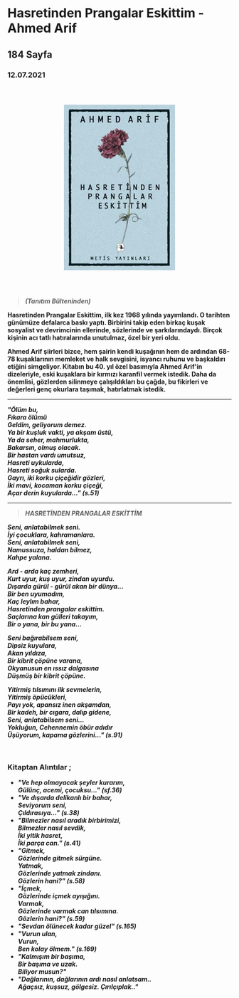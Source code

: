   
# Hasretinden Prangalar Eskittim - Ahmed Arif
## 184 Sayfa
### 12.07.2021
  
<br>

  <p align="center" style="padding: 10px">
    <img alt="Hasretinden-Prangalar-Eskittim-Ahmed-Arif" src="../images/75_Hasretinden_Prangalar_Eskittim.jpg" width="250">
    <br>

<br>
<br>



> ***(Tanıtım Bülteninden)***

**Hasretinden Prangalar Eskittim, ilk kez 1968 yılında yayımlandı. O tarihten günümüze defalarca baskı yaptı. Birbirini takip eden birkaç kuşak sosyalist ve devrimcinin ellerinde, sözlerinde ve şarkılarındaydı. Birçok kişinin acı tatlı hatıralarında unutulmaz, özel bir yeri oldu.** 

**Ahmed Arif şiirleri bizce, hem şairin kendi kuşağının hem de ardından 68-78 kuşaklarının memleket ve halk sevgisini, isyancı ruhunu ve başkaldırı etiğini simgeliyor. Kitabın bu 40. yıl özel basımıyla Ahmed Arif'in dizeleriyle, eski kuşaklara bir kırmızı karanfil vermek istedik. Daha da önemlisi, gözlerden silinmeye çalışıldıkları bu çağda, bu fikirleri ve değerleri genç okurlara taşımak, hatırlatmak istedik.**
_____

***"Ölüm bu, <br>
Fıkara ölümü <br>
Geldim, geliyorum demez. <br>
Ya bir kuşluk vakti, ya akşam üstü, <br>
Ya da seher, mahmurlukta, <br>
Bakarsın, olmuş olacak. <br>
Bir hastan vardı umutsuz, <br>
Hasreti uykularda, <br>
Hasreti soğuk sularda. <br>
Gayrı, iki korku çiçeğidir gözleri, <br>
İki mavi, kocaman korku çiçeği, <br>
Açar derin kuyularda..." (s.51)***

____

> ***HASRETİNDEN PRANGALAR ESKİTTİM***

***Seni, anlatabilmek seni. <br>
İyi çocuklara, kahramanlara. <br>
Seni, anlatabilmek seni, <br>
Namussuza, haldan bilmez, <br>
Kahpe yalana.***

***Ard - arda kaç zemheri, <br>
Kurt uyur, kuş uyur, zindan uyurdu. <br>
Dışarda gürül - gürül akan bir dünya... <br>
Bir ben uyumadım, <br>
Kaç leylım bahar, <br>
Hasretinden prangalar eskittim. <br>
Saçlarına kan gülleri takayım, <br>
Bir o yana, bir bu yana...***

***Seni bağırabilsem seni, <br>
Dipsiz kuyulara, <br>
Akan yıldıza, <br>
Bir kibrit çöpüne varana, <br>
Okyanusun en ıssız dalgasına <br>
Düşmüş bir kibrit çöpüne.***

***Yitirmiş tılsımını ilk sevmelerin, <br>
Yitirmiş öpücükleri, <br>
Payı yok, apansız inen akşamdan, <br>
Bir kadeh, bir cıgara, dalıp gidene, <br>
Seni, anlatabilsem seni... <br>
Yokluğun, Cehennemin öbür adıdır <br>
Üşüyorum, kapama gözlerini..." (s.91)***



<br>

### Kitaptan Alıntılar ;
- ***"Ve hep olmayacak şeyler kurarım, <br> Gülünç, acemi, çocuksu..." (sf.36)***
- ***"Ve dışarda delikanlı bir bahar, <br>
Seviyorum seni, <br>
Çıldırasıya..." (s.38)***
- ***"Bilmezler nasıl aradık birbirimizi, <br>
Bilmezler nasıl sevdik, <br>
İki yitik hasret, <br>
İki parça can." (s.41)***
- ***"Gitmek, <br> Gözlerinde gitmek sürgüne. <br> Yatmak, <br> Gözlerinde yatmak zindanı. <br> Gözlerin hani?" (s.58)***
- ***"İçmek, <br> Gözlerinde içmek ayışığını. <br> Varmak, <br> Gözlerinde varmak can tılsımına. <br> Gözlerin hani?" (s.59)***
- ***"Sevdan ölünecek kadar güzel" (s.165)***
- ***"Vurun ulan, <br> Vurun, <br> Ben kolay ölmem." (s.169)***
- ***"Kalmışım bir başıma, <br>
Bir başıma ve uzak. <br>
Biliyor musun?"***
- ***"Dağlarının, dağlarının ardı nasıl anlatsam..  <br>
Ağaçsız, kuşsuz, gölgesiz. Çırılçıplak.."***
